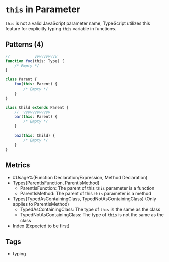 # `this` in Parameter

`this` is not a valid JavaScript parameter name, TypeScript utilizes this feature for
explicitly typing `this` variable in functions.

## Patterns (4)

```ts
//           vvvvvvvvvv
function foo(this: Type) {
    /* Empty */
}
```

```ts
class Parent {
    foo(this: Parent) {
        /* Empty */
    }
}

class Child extends Parent {
    //  vvvvvvvvvvvv
    bar(this: Parent) {
        /* Empty */
    }

    baz(this: Child) {
        /* Empty */
    }
}
```

## Metrics

* #Usage%(Function Declaration/Expression, Method Declaration)
* Types{ParentIsFunction, ParentIsMethod}
    * ParentIsFunction: The parent of this `this` parameter is a function
    * ParentIsMethod: The parent of this `this` parameter is a method
* Types{TypedAsContainingClass, TypedNotAsContainingClass} (Only applies to
  ParentIsMethod)
    * TypedAsContainingClass: The type of `this` is the same as the class
    * TypedNotAsContainingClass: The type of `this` is not the same as the class
* Index (Expected to be first)

## Tags

* typing
